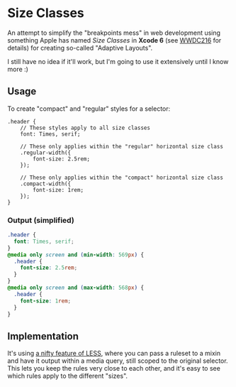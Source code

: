 # Size Classes

An attempt to simplify the "breakpoints mess" in web development using something Apple has named *Size Classes* in **Xcode 6** (see [WWDC216][] for details) for creating so-called "Adaptive Layouts".

I still have no idea if it'll work, but I'm going to use it extensively until I know more :)

## Usage

To create "compact" and "regular" styles for a selector:

```
.header {
	// These styles apply to all size classes
	font: Times, serif;

	// These only applies within the "regular" horizontal size class
	.regular-width({
		font-size: 2.5rem;
	});

	// These only applies within the "compact" horizontal size class
	.compact-width({
		font-size: 1rem;
	});
}
```

### Output (simplified)

```css
.header {
  font: Times, serif;
}
@media only screen and (min-width: 569px) {
  .header {
    font-size: 2.5rem;
  }
}
@media only screen and (max-width: 568px) {
  .header {
    font-size: 1rem;
  }
}
```


## Implementation

It's using [a nifty feature of LESS][LESS-FEATURE], where you can pass a ruleset to a mixin and have it output within a media query, still scoped to the original selector. This lets you keep the rules very close to each other, and it's easy to see which rules apply to the different "sizes".

[WWDC216]: https://developer.apple.com/videos/wwdc/2014/?include=216#216
[LESS-FEATURE]: http://lesscss.org/features/#detached-rulesets-feature